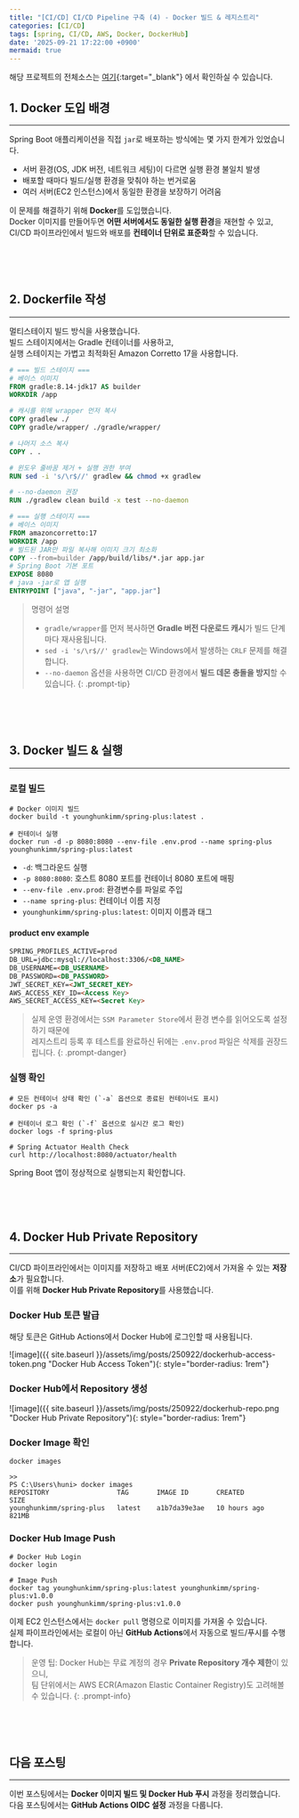 ```yaml
---
title: "[CI/CD] CI/CD Pipeline 구축 (4) - Docker 빌드 & 레지스트리"
categories: [CI/CD]
tags: [spring, CI/CD, AWS, Docker, DockerHub]
date: '2025-09-21 17:22:00 +0900'
mermaid: true
---
```


해당 프로젝트의 전체소스는 [여기](https://github.com/younghunkimm/sparta-spring-plus){:target="_blank"} 에서 확인하실 수 있습니다.

## 1. Docker 도입 배경
---

Spring Boot 애플리케이션을 직접 `jar`로 배포하는 방식에는 몇 가지 한계가 있었습니다.

- 서버 환경(OS, JDK 버전, 네트워크 세팅)이 다르면 실행 환경 불일치 발생  
- 배포할 때마다 빌드/실행 환경을 맞춰야 하는 번거로움  
- 여러 서버(EC2 인스턴스)에서 동일한 환경을 보장하기 어려움  

이 문제를 해결하기 위해 **Docker**를 도입했습니다.  
Docker 이미지를 만들어두면 **어떤 서버에서도 동일한 실행 환경**을 재현할 수 있고,  
CI/CD 파이프라인에서 빌드와 배포를 **컨테이너 단위로 표준화**할 수 있습니다.

<br><br><br>

## 2. Dockerfile 작성
---

멀티스테이지 빌드 방식을 사용했습니다.  
빌드 스테이지에서는 Gradle 컨테이너를 사용하고,  
실행 스테이지는 가볍고 최적화된 Amazon Corretto 17을 사용합니다.

```dockerfile
# === 빌드 스테이지 ===
# 베이스 이미지
FROM gradle:8.14-jdk17 AS builder
WORKDIR /app

# 캐시를 위해 wrapper 먼저 복사
COPY gradlew ./
COPY gradle/wrapper/ ./gradle/wrapper/

# 나머지 소스 복사
COPY . .

# 윈도우 줄바꿈 제거 + 실행 권한 부여
RUN sed -i 's/\r$//' gradlew && chmod +x gradlew

# --no-daemon 권장
RUN ./gradlew clean build -x test --no-daemon

# === 실행 스테이지 ===
# 베이스 이미지
FROM amazoncorretto:17
WORKDIR /app
# 빌드된 JAR만 파일 복사해 이미지 크기 최소화
COPY --from=builder /app/build/libs/*.jar app.jar
# Spring Boot 기본 포트
EXPOSE 8080
# java -jar로 앱 실행
ENTRYPOINT ["java", "-jar", "app.jar"]
```

> 명령어 설명
> - `gradle/wrapper`를 먼저 복사하면 **Gradle 버전 다운로드 캐시**가 빌드 단계마다 재사용됩니다.
> - `sed -i 's/\r$//' gradlew`는 Windows에서 발생하는 `CRLF` 문제를 해결합니다.
> - `--no-daemon` 옵션을 사용하면 CI/CD 환경에서 **빌드 데몬 충돌을 방지**할 수 있습니다.
{: .prompt-tip}

<br><br><br>

## 3. Docker 빌드 & 실행
---

### 로컬 빌드
```shell
# Docker 이미지 빌드
docker build -t younghunkimm/spring-plus:latest .

# 컨테이너 실행
docker run -d -p 8080:8080 --env-file .env.prod --name spring-plus younghunkimm/spring-plus:latest
```

- `-d`: 백그라운드 실행
- `-p 8080:8080`: 호스트 8080 포트를 컨테이너 8080 포트에 매핑
- `--env-file .env.prod`: 환경변수를 파일로 주입
- `--name spring-plus`: 컨테이너 이름 지정
- `younghunkimm/spring-plus:latest`: 이미지 이름과 태그

#### product env example

```html
SPRING_PROFILES_ACTIVE=prod
DB_URL=jdbc:mysql://localhost:3306/<DB_NAME>
DB_USERNAME=<DB_USERNAME>
DB_PASSWORD=<DB_PASSWORD>
JWT_SECRET_KEY=<JWT_SECRET_KEY>
AWS_ACCESS_KEY_ID=<Access Key>
AWS_SECRET_ACCESS_KEY=<Secret Key>
```

> 실제 운영 환경에서는 `SSM Parameter Store`에서 환경 변수를 읽어오도록 설정하기 때문에  
> 레지스트리 등록 후 테스트를 완료하신 뒤에는 `.env.prod` 파일은 삭제를 권장드립니다.
{: .prompt-danger}

### 실행 확인
```shell
# 모든 컨테이너 상태 확인 (`-a` 옵션으로 종료된 컨테이너도 표시)
docker ps -a

# 컨테이너 로그 확인 (`-f` 옵션으로 실시간 로그 확인)
docker logs -f spring-plus

# Spring Actuator Health Check
curl http://localhost:8080/actuator/health
```

Spring Boot 앱이 정상적으로 실행되는지 확인합니다.

<br><br><br>

## 4. Docker Hub Private Repository
---

CI/CD 파이프라인에서는 이미지를 저장하고 배포 서버(EC2)에서 가져올 수 있는 **저장소**가 필요합니다.  
이를 위해 **Docker Hub Private Repository**를 사용했습니다.

### Docker Hub 토큰 발급

해당 토큰은 GitHub Actions에서 Docker Hub에 로그인할 때 사용됩니다.

![image]({{ site.baseurl }}/assets/img/posts/250922/dockerhub-access-token.png "Docker Hub Access Token"){: style="border-radius: 1rem"}

### Docker Hub에서 Repository 생성

![image]({{ site.baseurl }}/assets/img/posts/250922/dockerhub-repo.png "Docker Hub Private Repository"){: style="border-radius: 1rem"}

### Docker Image 확인

```shell
docker images

>>
PS C:\Users\huni> docker images
REPOSITORY                 TAG       IMAGE ID       CREATED        SIZE
younghunkimm/spring-plus   latest    a1b7da39e3ae   10 hours ago   821MB
```

### Docker Hub Image Push

```shell
# Docker Hub Login
docker login

# Image Push
docker tag younghunkimm/spring-plus:latest younghunkimm/spring-plus:v1.0.0
docker push younghunkimm/spring-plus:v1.0.0
```

이제 EC2 인스턴스에서는 `docker pull` 명령으로 이미지를 가져올 수 있습니다.   
실제 파이프라인에서는 로컬이 아닌 **GitHub Actions**에서 자동으로 빌드/푸시를 수행합니다.

> 운영 팁: Docker Hub는 무료 계정의 경우 **Private Repository 개수 제한**이 있으니,  
> 팀 단위에서는 AWS ECR(Amazon Elastic Container Registry)도 고려해볼 수 있습니다.
{: .prompt-info}

<br><br><br>

## 다음 포스팅
---

이번 포스팅에서는 **Docker 이미지 빌드 및 Docker Hub 푸시** 과정을 정리했습니다.  
다음 포스팅에서는 **GitHub Actions OIDC 설정** 과정을 다룹니다.

